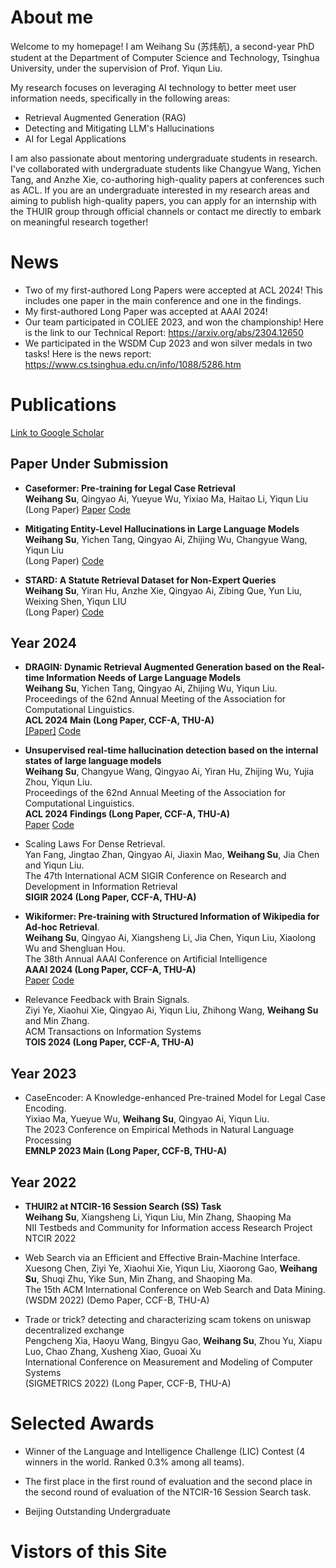 # About me

Welcome to my homepage! I am Weihang Su (苏炜航), a second-year PhD student at the Department of Computer Science and Technology, Tsinghua University, under the supervision of Prof. Yiqun Liu. 

My research focuses on leveraging AI technology to better meet user information needs, specifically in the following areas:

- Retrieval Augmented Generation (RAG)
- Detecting and Mitigating LLM's Hallucinations
- AI for Legal Applications

I am also passionate about mentoring undergraduate students in research. I've collaborated with undergraduate students like Changyue Wang, Yichen Tang, and Anzhe Xie, co-authoring high-quality papers at conferences such as ACL. If you are an undergraduate interested in my research areas and aiming to publish high-quality papers, you can apply for an internship with the THUIR group through official channels or contact me directly to embark on meaningful research together!



# News

- Two of my first-authored Long Papers were accepted at ACL 2024! This includes one paper in the main conference and one in the findings.
- My first-authored Long Paper was accepted at AAAI 2024!
- Our team participated in COLIEE 2023, and won the championship! Here is the link to our Technical Report: https://arxiv.org/abs/2304.12650
- We participated in the WSDM Cup 2023 and won silver medals in two tasks! Here is the news report: https://www.cs.tsinghua.edu.cn/info/1088/5286.htm







# Publications

[Link to Google Scholar](https://scholar.google.com.hk/citations?hl=zh-CN&user=xEJc8cgAAAAJ)<br/>



## **Paper Under Submission**

- **Caseformer: Pre-training for Legal Case Retrieval** <br/>**Weihang Su**, Qingyao Ai, Yueyue Wu, Yixiao Ma, Haitao Li, Yiqun Liu<br/>(Long Paper) [Paper](https://arxiv.org/abs/2311.00333) [Code](https://github.com/oneal2000/Caseformer)

   

- **Mitigating Entity-Level Hallucinations in Large Language Models**<br/>**Weihang Su**, Yichen Tang, Qingyao Ai, Zhijing Wu, Changyue Wang, Yiqun Liu<br/>(Long Paper) [Code](https://github.com/dynamicDRAD/DRAD/tree/tyc)

  

- **STARD: A Statute Retrieval Dataset for Non-Expert Queries**<br/>**Weihang Su**, Yiran Hu, Anzhe Xie, Qingyao Ai, Zibing Que, Yun Liu, Weixing Shen, Yiqun LIU<br/>(Long Paper) [Code](https://github.com/oneal2000/STARD/tree/main)

 

 

## **Year 2024**

- **DRAGIN: Dynamic Retrieval Augmented Generation based on the Real-time Information Needs of Large Language Models**<br/>**Weihang Su**, Yichen Tang, Qingyao Ai, Zhijing Wu, Yiqun Liu. <br/>Proceedings of the 62nd Annual Meeting of the Association for Computational Linguistics. <br/> **ACL 2024 Main (Long Paper, CCF-A, THU-A)** <br/>[[Paper]](https://arxiv.org/abs/2403.10081) [Code](https://github.com/oneal2000/DRAGIN/tree/main)

 

- **Unsupervised real-time hallucination detection based on the internal states of large language models**<br/>**Weihang Su**, Changyue Wang, Qingyao Ai, Yiran Hu, Zhijing Wu, Yujia Zhou, Yiqun Liu. <br/>Proceedings of the 62nd Annual Meeting of the Association for Computational Linguistics. <br/>**ACL 2024 Findings (Long Paper, CCF-A, THU-A)**<br/>[Paper](https://arxiv.org/abs/2403.06448) [Code](https://github.com/oneal2000/MIND/tree/main)

 

- Scaling Laws For Dense Retrieval. <br/>Yan Fang, Jingtao Zhan, Qingyao Ai, Jiaxin Mao, **Weihang Su**, Jia Chen and Yiqun Liu. <br/>The 47th International ACM SIGIR Conference on Research and Development in Information Retrieval<br/>**SIGIR 2024 (Long Paper, CCF-A, THU-A)**

 

- **Wikiformer: Pre-training with Structured Information of Wikipedia for Ad-hoc Retrieval**. <br/>**Weihang Su**, Qingyao Ai, Xiangsheng Li, Jia Chen, Yiqun Liu, Xiaolong Wu and Shengluan Hou. <br/>The 38th Annual AAAI Conference on Artificial Intelligence <br/>**AAAI 2024 (Long Paper, CCF-A, THU-A)**<br/>[Paper](https://ojs.aaai.org/index.php/AAAI/article/view/29869/31516) [Code](https://github.com/oneal2000/Wikiformer)

 

- Relevance Feedback with Brain Signals. <br/>Ziyi Ye, Xiaohui Xie, Qingyao Ai, Yiqun Liu, Zhihong Wang, **Weihang Su** and Min Zhang.<br/>ACM Transactions on Information Systems<br/>**TOIS 2024 (Long Paper, CCF-A, THU-A)**

 

 

## **Year 2023**

- CaseEncoder: A Knowledge-enhanced Pre-trained Model for Legal Case Encoding. <br/>Yixiao Ma, Yueyue Wu, **Weihang Su**, Qingyao Ai, Yiqun Liu. <br/>The 2023 Conference on Empirical Methods in Natural Language Processing <br/>**EMNLP 2023 Main (Long Paper, CCF-B, THU-A)**

 

## **Year 2022**

- **THUIR2 at NTCIR-16 Session Search (SS) Task**<br/>**Weihang Su**, Xiangsheng Li, Yiqun Liu, Min Zhang, Shaoping Ma<br/>NII Testbeds and Community for Information access Research Project <br/>NTCIR 2022

 

- Web Search via an Efficient and Effective Brain-Machine Interface. <br/>Xuesong Chen, Ziyi Ye, Xiaohui Xie, Yiqun Liu, Xiaorong Gao, **Weihang Su**, Shuqi Zhu, Yike Sun, Min Zhang, and Shaoping Ma. <br/>The 15th ACM International Conference on Web Search and Data Mining. <br/>(WSDM 2022) (Demo Paper, CCF-B, THU-A)

 

- Trade or trick? detecting and characterizing scam tokens on uniswap decentralized exchange<br/>Pengcheng Xia, Haoyu Wang, Bingyu Gao, **Weihang Su**, Zhou Yu, Xiapu Luo, Chao Zhang, Xusheng Xiao, Guoai Xu<br/>International Conference on Measurement and Modeling of Computer Systems<br/>(SIGMETRICS 2022) (Long Paper, CCF-B, THU-A)









# Selected Awards

- Winner of the Language and Intelligence Challenge (LIC) Contest (4 winners in the world. Ranked 0.3% among all teams). 

- The first place in the first round of evaluation and the second place in the second round of evaluation of the NTCIR-16 Session Search task.
- Beijing Outstanding Undergraduate 



# Vistors of this Site
<script type="text/javascript" id="clustrmaps" src="//clustrmaps.com/map_v2.js?d=GSlcQ6thoCo-X_uF8cQHnLjSZ5jzHTVAmn7ERchT880&cl=ffffff&w=a"></script>